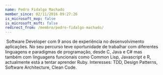 ```yaml
---
name: Pedro Fidalgo Machado
member_since: 02/11/2016 09:27:26
is_microsoft_mvp: false
is_microsoft_msft: false
redirect_from: /membro/pedro-fidalgo-machado/
---
```

&#160;Software Developer com 9 anos de experiência no desenvolvimento aplicações. No seu percurso teve oportunidade de trabalhar com diferentes linguagens e paradigmas de programação, desde C, Java e C# mas também com linguagens funcionais como Common Lisp, Javascript e R, actualmente está a tentar aprender Ruby. Interesses: TDD, Design Patterns, Software Architecture, Clean Code.&#160;